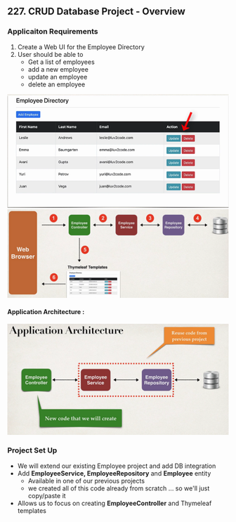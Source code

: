 ## 227. CRUD Database Project - Overview

### Applicaiton Requirements
1. Create a Web UI for the Employee Directory 
2. User should be able to 
   * Get a list of employees 
   * add a new employee
   * update an employee 
   * delete an employee 


![img.png](img.png)
![img_1.png](img_1.png)

#### Application Architecture : 
![img_2.png](img_2.png)

### Project Set Up
* We will extend our existing Employee project and add DB integration 
* Add **EmployeeService, EmployeeRepository** and **Employee** entity
  * Available in one of our previous projects 
  * we created all of this code already from scratch ... so we'll just copy/paste it 
* Allows us to focus on creating **EmployeeController** and Thymeleaf templates

